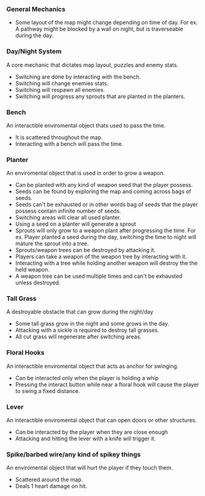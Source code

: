 
### General Mechanics
- Some layout of the map might change depending on time of day. For ex. A pathway might be blocked by a wall on night, but is traverseable during the day.

### Day/Night System
A core mechanic that dictates map layout, puzzles and enemy stats.
- Switching are done by interacting with the bench.
- Switching will change enemies stats.
- Switching will respawn all enemies.
- Switching will progress any sprouts that are planted in the planters.
### Bench
An interactible enviromental object thats used to pass the time.
- It is scattered throughout the map.
- Interacting with a bench will pass the time.
### Planter
An enviromental object that is used in order to grow a weapon.
- Can be planted with any kind of weapon seed that the player possess.
- Seeds can be found by exploring the map and coming across bags of seeds.
- Seeds can't be exhausted or in other words bag of seeds that the player possess contain infinite number of seeds.
- Switching areas will clear all used planter.
- Using a seed on a planter will generate a sprout
- Sprouts will only grow to a weapon plant after progressing the time. For ex. Player planted a seed during the day, switching the time to night will mature the sprout into a tree.
- Sprouts/weapon trees can be destroyed by attacking it.
- Players can take a weapon of the weapon tree by interacting with it.
- Interacting with a tree while holding another weapon will destroy the the held weapon.
- A weapon tree can be used multiple times and can't be exhausted unless destroyed.

### Tall Grass
A destroyable obstacle that can grow during the night/day
- Some tall grass grow in the night and some grows in the day.
- Attacking with a sickle is required to destroy tall grasses.
- All cut grass will regenerate after switching areas.

### Floral Hooks
An interactible enviromental object that acts as anchor for swinging.
- Can be interacted only when the player is holding a whip
- Pressing the interact button while near a floral hook will cause the player to swing a fixed distance.

### Lever
An interactible enviromental object that can open doors or other structures.
- Can be interacted by the player when they are close enough
- Attacking and hitting the lever with a knife will trigger it.

### Spike/barbed wire/any kind of spikey things
An enviromental object that will hurt the player if they touch them.
- Scattered around the map.
- Deals 1 heart damage on hit.